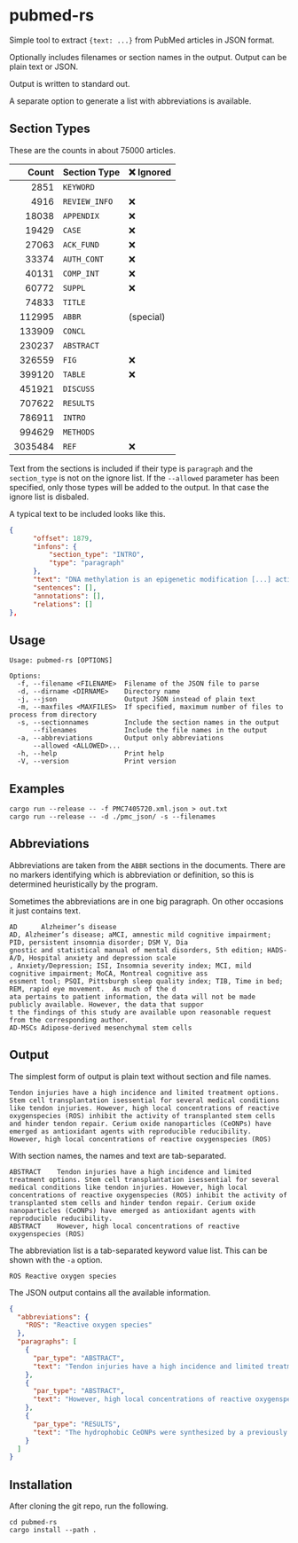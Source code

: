 # pubmed-rs

Simple tool to extract `{text: ...}` from PubMed articles in JSON format.

Optionally includes filenames or section names in the output. Output can be plain text or JSON.

Output is written to standard out.

A separate option to generate a list with abbreviations is available. 

## Section Types

These are the counts in about 75000 articles.

| Count  | Section Type | :x: Ignored |
| ------------: | ------------- | ---| 
|    2851       | `KEYWORD` |  | 
|    4916       | `REVIEW_INFO` | :x: |
|   18038       | `APPENDIX` | :x: |
|   19429       | `CASE` | :x: |
|   27063       | `ACK_FUND` | :x: |
|   33374       | `AUTH_CONT` | :x: |
|   40131       | `COMP_INT` | :x: |
|   60772       | `SUPPL` | :x: |
|   74833       | `TITLE` |  |
|  112995       | `ABBR` |  (special) |
|  133909       | `CONCL` | |
|  230237       | `ABSTRACT` |  |
|  326559       | `FIG` | :x: |
|  399120       | `TABLE` | :x: |
|  451921       | `DISCUSS` |  |
|  707622       | `RESULTS` |  |
|  786911       | `INTRO` |  |
|  994629       | `METHODS` |  |
| 3035484       | `REF` | :x: |

Text from the sections is included if their type is `paragraph` and the `section_type` is not on the ignore list. If the `--allowed` parameter has been specified, only those types will be added to the output. In that case the ignore list is disbaled.

A typical text to be included looks like this.
```json
{
      "offset": 1879,
      "infons": {
          "section_type": "INTRO",
          "type": "paragraph"
      },
      "text": "DNA methylation is an epigenetic modification [...] activity.",
      "sentences": [],
      "annotations": [],
      "relations": []
},
```

## Usage

```
Usage: pubmed-rs [OPTIONS]

Options:
  -f, --filename <FILENAME>  Filename of the JSON file to parse
  -d, --dirname <DIRNAME>    Directory name
  -j, --json                 Output JSON instead of plain text
  -m, --maxfiles <MAXFILES>  If specified, maximum number of files to process from directory
  -s, --sectionnames         Include the section names in the output
      --filenames            Include the file names in the output
  -a, --abbreviations        Output only abbreviations
      --allowed <ALLOWED>...
  -h, --help                 Print help
  -V, --version              Print version
```

## Examples

```
cargo run --release -- -f PMC7405720.xml.json > out.txt
cargo run --release -- -d ./pmc_json/ -s --filenames
```

## Abbreviations

Abbreviations are taken from the `ABBR` sections in the documents. There are no markers identifying which is abbreviation or definition, so this is determined heuristically by the program.

Sometimes the abbreviations are in one big paragraph. On other occasions it just contains text.
```text
AD      Alzheimer’s disease
AD, Alzheimer’s disease; aMCI, amnestic mild cognitive impairment; PID, persistent insomnia disorder; DSM V, Dia
gnostic and statistical manual of mental disorders, 5th edition; HADS-A/D, Hospital anxiety and depression scale
, Anxiety/Depression; ISI, Insomnia severity index; MCI, mild cognitive impairment; MoCA, Montreal cognitive ass
essment tool; PSQI, Pittsburgh sleep quality index; TIB, Time in bed; REM, rapid eye movement.  As much of the d
ata pertains to patient information, the data will not be made publicly available. However, the data that suppor
t the findings of this study are available upon reasonable request from the corresponding author.
AD-MSCs Adipose-derived mesenchymal stem cells
```

## Output

The simplest form of output is plain text without section and file names.
```text
Tendon injuries have a high incidence and limited treatment options. Stem cell transplantation isessential for several medical conditions like tendon injuries. However, high local concentrations of reactive oxygenspecies (ROS) inhibit the activity of transplanted stem cells and hinder tendon repair. Cerium oxide nanoparticles (CeONPs) have emerged as antioxidant agents with reproducible reducibility.
However, high local concentrations of reactive oxygenspecies (ROS)
```

With section names, the names and text are tab-separated.
```text
ABSTRACT	Tendon injuries have a high incidence and limited treatment options. Stem cell transplantation isessential for several medical conditions like tendon injuries. However, high local concentrations of reactive oxygenspecies (ROS) inhibit the activity of transplanted stem cells and hinder tendon repair. Cerium oxide nanoparticles (CeONPs) have emerged as antioxidant agents with reproducible reducibility.
ABSTRACT	However, high local concentrations of reactive oxygenspecies (ROS)
```

The abbreviation list is a tab-separated keyword value list. This can be shown with the `-a` option.
```text
ROS	Reactive oxygen species
```

The JSON output contains all the available information.
```json
{
  "abbreviations": {
    "ROS": "Reactive oxygen species"
  },
  "paragraphs": [
    {
      "par_type": "ABSTRACT",
      "text": "Tendon injuries have a high incidence and limited treatment options. Stem cell transplantation isessential for several medical conditions like tendon injuries. However, high local concentrations of reactive oxygenspecies (ROS) inhibit the activity of transplanted stem cells and hinder tendon repair. Cerium oxide nanoparticles (CeONPs) have emerged as antioxidant agents with reproducible reducibility."
    },
    {
      "par_type": "ABSTRACT",
      "text": "However, high local concentrations of reactive oxygenspecies (ROS) inhibit the activity of transplanted stem cells and hinder tendon repair. Cerium oxide nanoparticles (CeONPs) have emerged as antioxidant agents with reproducible reducibility."
    },
    {
      "par_type": "RESULTS",
      "text": "The hydrophobic CeONPs were synthesized by a previously reported thermal decomposition method. After coating with mPEG2k-DSPE, CeONPs were transferred to the aqueous phase. As shown in Fig. 2A, the obtained PEG-CeONPs exhibited uniform morphologies with sizes of 5.45 ± 1.08 nm. Moreover, CeONPs were stable in an aqueous solution for at least 2 weeks, as evidenced by their appearance and the results of the UV-visible spectra analysis (Fig. 2E, F)."
    }
  ]
}
```

## Installation

After cloning the git repo, run the following.
```shell
cd pubmed-rs
cargo install --path .
```
